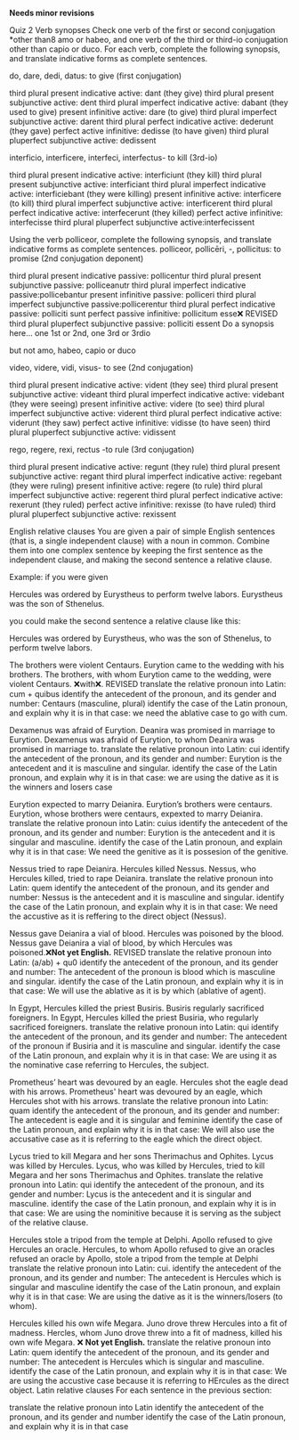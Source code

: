 **Needs minor revisions**

Quiz 2
Verb synopses
Check one verb of the first or second conjugation *other than8 amo or habeo, and one verb of the third or third-io conjugation other than capio or duco. For each verb, complete the following synopsis, and translate indicative forms as complete sentences.

do, dare, dedi, datus: to give (first conjugation)

third plural present indicative active: dant (they give)
third plural present subjunctive active: dent 
third plural imperfect indicative active: dabant (they used to give)
present infinitive active: dare (to give)
third plural imperfect subjunctive active: darent 
third plural perfect indicative active: dederunt (they gave)
perfect active infinitive: dedisse (to have given)
third plural pluperfect subjunctive active: dedissent 

interficio, interficere, interfeci, interfectus- to kill (3rd-io)

third plural present indicative active: interficiunt (they kill)
third plural present subjunctive active: interficiant
third plural imperfect indicative active: interficiebant (they were killing)
present infinitive active: interficere (to kill)
third plural imperfect subjunctive active: interficerent
third plural perfect indicative active: interfecerunt (they killed)
perfect active infinitive: interfecisse
third plural pluperfect subjunctive active:interfecissent 

Using the verb polliceor, complete the following synopsis, and translate indicative forms as complete sentences.
polliceor, pollicēri, -, pollicitus: to promise (2nd conjugation deponent)

third plural present indicative passive: pollicentur
third plural present subjunctive passive: polliceanutr
third plural imperfect indicative passive:pollicebantur
present infinitive passive: polliceri
third plural imperfect subjunctive passive:pollicerentur
third plural perfect indicative passive: polliciti sunt
perfect passive infinitive: pollicitum esse❌ REVISED
third plural pluperfect subjunctive passive: polliciti essent
Do a synopsis here… one 1st or 2nd, one 3rd or 3rdio

but not amo, habeo, capio or duco

video, videre, vidi, visus- to see (2nd conjugation)

third plural present indicative active: vident (they see)
third plural present subjunctive active: videant
third plural imperfect indicative active: videbant (they were seeing)
present infinitive active: videre (to see)
third plural imperfect subjunctive active: viderent
third plural perfect indicative active: viderunt (they saw)
perfect active infinitive: vidisse (to have seen)
third plural pluperfect subjunctive active: vidissent

rego, regere, rexi, rectus -to rule (3rd conjugation)

third plural present indicative active: regunt (they rule)
third plural present subjunctive active: regant 
third plural imperfect indicative active: regebant (they were ruling)
present infinitive active: regere (to rule)
third plural imperfect subjunctive active: regerent
third plural perfect indicative active: rexerunt (they ruled)
perfect active infinitive: rexisse (to have ruled)
third plural pluperfect subjunctive active: rexissent


English relative clauses
You are given a pair of simple English sentences (that is, a single independent clause) with a noun in common. Combine them into one complex sentence by keeping the first sentence as the independent clause, and making the second sentence a relative clause.

Example: if you were given

Hercules was ordered by Eurystheus to perform twelve labors. Eurystheus was the son of Sthenelus.

you could make the second sentence a relative clause like this:

Hercules was ordered by Eurystheus, who was the son of Sthenelus, to perform twelve labors.

The brothers were violent Centaurs. Eurytion came to the wedding with his brothers.
The brothers, with whom Eurytion came to the wedding, were violent Centaurs. ❌with❌. REVISED
translate the relative pronoun into Latin: cum + quibus 
identify the antecedent of the pronoun, and its gender and number: Centaurs (masculine, plural)
identify the case of the Latin pronoun, and explain why it is in that case: we need the ablative case to go with cum. 


Dexamenus was afraid of Eurytion. Deanira was promised in marriage to Eurytion.
Dexamenus was afraid of Eurytion, to whom Deanira was promised in marriage to. 
translate the relative pronoun into Latin: cui
identify the antecedent of the pronoun, and its gender and number: Eurytion is the antecedent and it is masculine and singular. 
identify the case of the Latin pronoun, and explain why it is in that case: we are using the dative as it is the winners and losers case


Eurytion expected to marry Deianira. Eurytion’s brothers were centaurs.
Eurytion, whose brothers were centaurs, expexted to marry Deianira. 
translate the relative pronoun into Latin: cuius
identify the antecedent of the pronoun, and its gender and number: Eurytion is the antecedent and it is singular and masculine. 
identify the case of the Latin pronoun, and explain why it is in that case: We need the genitive as it is possesion of the genitive. 


Nessus tried to rape Deianira. Hercules killed Nessus.
Nessus, who Hercules killed, tried to rape Deianira. 
translate the relative pronoun into Latin: quem
identify the antecedent of the pronoun, and its gender and number: Nessus is the antecedent and it is masculine and singular. 
identify the case of the Latin pronoun, and explain why it is in that case: We need the accustive as it is reffering to the direct object (Nessus). 

Nessus gave Deianira a vial of blood. Hercules was poisoned by the blood.
Nessus gave Deianira a vial of blood, by which Hercules was poisoned.❌**Not yet English.** REVISED
translate the relative pronoun into Latin: (a/ab) + qu0
identify the antecedent of the pronoun, and its gender and number: The antecedent of the pronoun is blood which is masculine and singular. 
identify the case of the Latin pronoun, and explain why it is in that case: We will use the ablative as it is by which (ablative of agent). 


In Egypt, Hercules killed the priest Busiris. Busiris regularly sacrificed foreigners.
In Egypt, Hercules killed the priest Busiria, who regularly sacrificed foreigners. 
translate the relative pronoun into Latin: qui
identify the antecedent of the pronoun, and its gender and number: The antecedent of the pronoun if Busiria and it is masculine and singular. 
identify the case of the Latin pronoun, and explain why it is in that case: We are using it as the nominative case referring to Hercules, the subject. 


Prometheus’ heart was devoured by an eagle. Hercules shot the eagle dead with his arrows.
Prometheus' heart was devoured by an eagle, which Hercules shot with his arrows. 
translate the relative pronoun into Latin: quam
identify the antecedent of the pronoun, and its gender and number: The antecedent is eagle and it is singular and feminine
identify the case of the Latin pronoun, and explain why it is in that case: We will also use the accusative case as it is referring to the eagle which the direct object. 


Lycus tried to kill Megara and her sons Therimachus and Ophites. Lycus was killed by Hercules.
Lycus, who was killed by Hercules, tried to kill Megara and her sons Therimachus and Ophites. 
translate the relative pronoun into Latin: qui 
identify the antecedent of the pronoun, and its gender and number: Lycus is the antecedent and it is singular and masculine.
identify the case of the Latin pronoun, and explain why it is in that case: We are using the nominitive because it is serving as the subject of the relative clause. 


Hercules stole a tripod from the temple at Delphi. Apollo refused to give Hercules an oracle.
Hercules, to whom Apollo refused to give an oracles refused an oracle by Apollo, stole a tripod from the temple at Delphi
translate the relative pronoun into Latin: cui. 
identify the antecedent of the pronoun, and its gender and number: The antecedent is Hercules which is singular and masculine
identify the case of the Latin pronoun, and explain why it is in that case: We are using the dative as it is the winners/losers (to whom). 


Hercules killed his own wife Megara. Juno drove threw Hercules into a fit of madness.
Hercles, whom Juno drove threw into a fit of madness, killed his own wife Megara. ❌ **Not yet English.**
translate the relative pronoun into Latin: quem 
identify the antecedent of the pronoun, and its gender and number: The antecedent is Hercules which is singular and masculine. 
identify the case of the Latin pronoun, and explain why it is in that case: We are using the accustive case because it is referring to HErcules as the direct object. 
Latin relative clauses
For each sentence in the previous section:

translate the relative pronoun into Latin
identify the antecedent of the pronoun, and its gender and number
identify the case of the Latin pronoun, and explain why it is in that case
